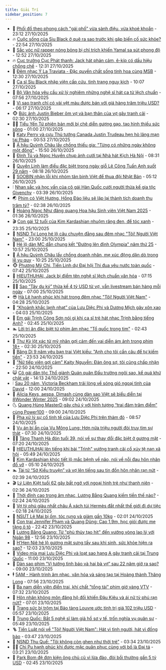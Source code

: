```yaml
---
title: Giải Trí
sidebar_position: 7
---
```


<!-- dantri-giai-tri:START -->
- 🤩 [Phối đồ theo phong cách &quot;gái phố&quot; vừa sành điệu, vừa khoẻ khoắn](https://dantri.com.vn/giai-tri/phoi-do-theo-phong-cach-gai-pho-vua-sanh-dieu-vua-khoe-khoan-20251027151604979.htm) - 23:12 27/10/2025
- 🔥 [Cuộc sống của Siu Black ở quê ra sao trước khi gặp biến cố sức khỏe?](https://dantri.com.vn/giai-tri/cuoc-song-cua-siu-black-o-que-ra-sao-truoc-khi-gap-bien-co-suc-khoe-20251027201410871.htm) - 22:54 27/10/2025
- 🚀 [Sắc vóc nữ rapper nóng bỏng bị chỉ trích khiến Yamal sa sút phong độ](https://dantri.com.vn/giai-tri/sac-voc-nu-rapper-nong-bong-bi-chi-trich-khien-yamal-sa-sut-phong-do-20251027101804341.htm) - 12:52 27/10/2025
- 🔥 [Cục trưởng Cục Phát thanh: Jack hát phản cảm, ê-kíp có dấu hiệu chống chế](https://dantri.com.vn/giai-tri/cuc-truong-cuc-phat-thanh-jack-hat-phan-cam-e-kip-co-dau-hieu-chong-che-20251027192108514.htm) - 12:31 27/10/2025
- 🌈 [Đêm nhạc Ý La Traviata - Đặc quyền chất sống tinh hoa cùng MSB](https://dantri.com.vn/giai-tri/dem-nhac-y-la-traviata-dac-quyen-chat-song-tinh-hoa-cung-msb-20251027165542289.htm) - 12:30 27/10/2025
- 📝 [Ca sĩ Siu Black nhập viện cấp cứu, tình trạng nguy kịch](https://dantri.com.vn/giai-tri/ca-si-siu-black-nhap-vien-cap-cuu-tinh-trang-nguy-kich-20251027170159843.htm) - 10:07 27/10/2025
- 💪 [Bộ Văn hóa yêu cầu xử lý nghiêm những nghệ sĩ hát ca từ lệch chuẩn](https://dantri.com.vn/giai-tri/bo-van-hoa-yeu-cau-xu-ly-nghiem-nhung-nghe-si-hat-ca-tu-lech-chuan-20251027135612647.htm) - 07:56 27/10/2025
- 🤡 [Vì sao tranh chỉ có vài vệt màu được bán với giá hàng trăm triệu USD?](https://dantri.com.vn/giai-tri/vi-sao-tranh-chi-co-vai-vet-mau-duoc-ban-voi-gia-hang-tram-trieu-usd-20251027121231403.htm) - 06:17 27/10/2025
- 🐵 [Bức ảnh Justin Bieber ôm vợ và bạn thân của vợ gây tranh cãi](https://dantri.com.vn/giai-tri/buc-anh-justin-bieber-om-vo-va-ban-than-cua-vo-gay-tranh-cai-20251027091424576.htm) - 02:30 27/10/2025
- 🧑‍🏫 [Tiểu Yến Tử phiên bản mới bị chê diễn gượng gạo, tạo hình thiếu sức sống](https://dantri.com.vn/giai-tri/tieu-yen-tu-phien-ban-moi-bi-che-dien-guong-gao-tao-hinh-thieu-suc-song-20251026230111167.htm) - 01:00 27/10/2025
- 💂 [Katy Perry và cựu Thủ tướng Canada Justin Trudeau hẹn hò lãng mạn tại Pháp](https://dantri.com.vn/giai-tri/katy-perry-va-cuu-thu-tuong-canada-justin-trudeau-hen-ho-lang-man-tai-phap-20251026221200030.htm) - 00:53 27/10/2025
- 🤠 [Á hậu Quỳnh Châu lấy chồng thiếu gia: &quot;Từng có những ngày không một đồng”](https://dantri.com.vn/giai-tri/a-hau-quynh-chau-lay-chong-thieu-gia-tung-co-nhung-ngay-khong-mot-dong-20251026223443056.htm) - 15:50 26/10/2025
- 🫶 [Đình Tú và Ngọc Huyền chụp ảnh cưới tại Nhà hát Kịch Hà Nội](https://dantri.com.vn/giai-tri/dinh-tu-va-ngoc-huyen-chup-anh-cuoi-tai-nha-hat-kich-ha-noi-20251026125439770.htm) - 08:31 26/10/2025
- 🦏 [Quyền Linh làm điều đặc biệt trong ngày giỗ Lê Công Tuấn Anh suốt 29 năm](https://dantri.com.vn/giai-tri/quyen-linh-lam-dieu-dac-biet-trong-ngay-gio-le-cong-tuan-anh-suot-29-nam-20251026120827851.htm) - 08:18 26/10/2025
- 🧰 [SOOBIN nhận lỗi khi nhóm tân binh Việt để thua đội Nhật Bản](https://dantri.com.vn/giai-tri/soobin-nhan-loi-khi-nhom-tan-binh-viet-de-thua-doi-nhat-ban-20251026111616132.htm) - 05:12 26/10/2025
- 🕯 [Nhan sắc và học vấn của cô gái Hàn Quốc cưới người thừa kế gia tộc Givenchy](https://dantri.com.vn/giai-tri/nhan-sac-va-hoc-van-cua-co-gai-han-quoc-cuoi-nguoi-thua-ke-gia-toc-givenchy-20251025123005660.htm) - 03:39 26/10/2025
- 🌏 [Phim có Việt Hương, Hồng Đào liệu sẽ lặp lại thành tích doanh thu trăm tỷ?](https://dantri.com.vn/giai-tri/phim-co-viet-huong-hong-dao-lieu-se-lap-lai-thanh-tich-doanh-thu-tram-ty-20251025222342546.htm) - 02:38 26/10/2025
- 🌈 [Hoàng Ngọc Như đăng quang Hoa hậu Sinh viên Việt Nam 2025](https://dantri.com.vn/giai-tri/hoang-ngoc-nhu-dang-quang-hoa-hau-sinh-vien-viet-nam-2025-20251026073139739.htm) - 01:36 26/10/2025
- 🎬 [Con gái 12 tuổi của Kim Kardashian nhuộm răng đen, để tóc xanh](https://dantri.com.vn/giai-tri/con-gai-12-tuoi-cua-kim-kardashian-nhuom-rang-den-de-toc-xanh-20251025125724649.htm) - 23:35 25/10/2025
- 👀 [NSND Tự Long hé lộ câu chuyện đằng sau đêm nhạc &quot;Tôi! Người Việt Nam&quot;](https://dantri.com.vn/giai-tri/nsnd-tu-long-he-lo-cau-chuyen-dang-sau-dem-nhac-toi-nguoi-viet-nam-20251024215132221.htm) - 23:00 25/10/2025
- 🧰 [Hé lộ dàn MC dẫn chung kết &quot;Đường lên đỉnh Olympia&quot; năm thứ 25](https://dantri.com.vn/giai-tri/he-lo-dan-mc-dan-chung-ket-duong-len-dinh-olympia-nam-thu-25-20251025172030806.htm) - 10:57 25/10/2025
- 🧰 [Á hậu Quỳnh Châu lấy chồng doanh nhân, mẹ xúc động dặn dò trong lễ vu quy](https://dantri.com.vn/giai-tri/a-hau-quynh-chau-lay-chong-doanh-nhan-me-xuc-dong-dan-do-trong-le-vu-quy-20251025165008545.htm) - 10:25 25/10/2025
- 🐵 [Phương Mỹ Chi, Tiến Linh dự Đại hội Thi đua yêu nước toàn quốc](https://dantri.com.vn/giai-tri/phuong-my-chi-tien-linh-du-dai-hoi-thi-dua-yeu-nuoc-toan-quoc-20251025134258452.htm) - 07:42 25/10/2025
- 🐘 [HIEUTHUHAI, Jack bị điểm tên nghệ sĩ lệch chuẩn văn hóa](https://dantri.com.vn/giai-tri/hieuthuhai-jack-bi-diem-ten-nghe-si-lech-chuan-van-hoa-20251025135916578.htm) - 07:15 25/10/2025
- 🧑‍💻 [Sao “Tây du ký” thừa kế 4 tỷ USD từ vợ, vẫn livestream bán hàng mỗi ngày](https://dantri.com.vn/giai-tri/sao-tay-du-ky-thua-ke-4-ty-usd-tu-vo-van-livestream-ban-hang-moi-ngay-20251025110146192.htm) - 07:00 25/10/2025
- 😎 [Hà Lê hạnh phúc khi hát trong đêm nhạc &quot;Tôi! Người Việt Nam&quot;](https://dantri.com.vn/giai-tri/ha-le-hanh-phuc-khi-hat-trong-dem-nhac-toi-nguoi-viet-nam-20251024203911245.htm) - 04:28 25/10/2025
- 🧰 [“Khoảnh khắc lạnh nhạt” của Lưu Diệc Phi và Dương Mịch gây xôn xao](https://dantri.com.vn/giai-tri/khoanh-khac-lanh-nhat-cua-luu-diec-phi-va-duong-mich-gay-xon-xao-20251025101715783.htm) - 04:03 25/10/2025
- 🧰 [Em gái Trịnh Công Sơn nói gì khi ca sĩ trẻ hát nhạc Trịnh bằng tiếng Anh?](https://dantri.com.vn/giai-tri/em-gai-trinh-cong-son-noi-gi-khi-ca-si-tre-hat-nhac-trinh-bang-tieng-anh-20251025004403107.htm) - 02:45 25/10/2025
- 🏊 [Lời tri ân đặc biệt từ phim âm nhạc &quot;Tổ quốc trong tim&quot;](https://dantri.com.vn/giai-tri/loi-tri-an-dac-biet-tu-phim-am-nhac-to-quoc-trong-tim-20251024213241639.htm) - 02:43 25/10/2025
- 🌋 [Thư Kỳ lột xác từ mỹ nhân gợi cảm đến vai diễn ám ảnh trong phim 18+](https://dantri.com.vn/giai-tri/thu-ky-lot-xac-tu-my-nhan-goi-cam-den-vai-dien-am-anh-trong-phim-18-20251024144548091.htm) - 02:30 25/10/2025
- 🔭 [Băng Di 9 năm yêu bạn trai Việt kiều: &quot;Anh cho tôi cần câu để tự kiếm tiền&quot;](https://dantri.com.vn/giai-tri/bang-di-9-nam-yeu-ban-trai-viet-kieu-anh-cho-toi-can-cau-de-tu-kiem-tien-20251024110316374.htm) - 23:53 24/10/2025
- 📝 [&quot;Nữ tiếp viên gợi cảm&quot; Kaity Nguyễn: Đàn ông sợ, tôi cũng chấp nhận](https://dantri.com.vn/giai-tri/nu-tiep-vien-goi-cam-kaity-nguyen-dan-ong-so-toi-cung-chap-nhan-20251024141846466.htm) - 22:50 24/10/2025
- 😺 [Cô gái dân tộc Thổ giành Quán quân Đấu trường ngôi sao, kể quá khứ chật vật](https://dantri.com.vn/giai-tri/co-gai-dan-toc-tho-gianh-quan-quan-dau-truong-ngoi-sao-ke-qua-khu-chat-vat-20251024195113757.htm) - 14:13 24/10/2025
- 🕯 [Sau 20 năm, Victoria Beckham trải lòng về sóng gió ngoại tình của David](https://dantri.com.vn/giai-tri/sau-20-nam-victoria-beckham-trai-long-ve-song-gio-ngoai-tinh-cua-david-20251024112809528.htm) - 12:00 24/10/2025
- 🦄 [Alicia Keys, aespa, Dimash cùng dàn sao Việt sẽ biểu diễn tại 8Wonder Winter 2025](https://dantri.com.vn/giai-tri/alicia-keys-aespa-dimash-cung-dan-sao-viet-se-bieu-dien-tai-8wonder-winter-2025-20251024155759653.htm) - 09:02 24/10/2025
- 🌜 [Quang Hùng MasterD gây chú ý với hình tượng “trai đảm trăm điểm” cùng Power100](https://dantri.com.vn/giai-tri/quang-hung-masterd-gay-chu-y-voi-hinh-tuong-trai-dam-tram-diem-cung-power100-20251023194101467.htm) - 09:00 24/10/2025
- 👹 [Pha xử lý sự cố tinh tế của Lưu Diệc Phi trên thảm đỏ](https://dantri.com.vn/giai-tri/pha-xu-ly-su-co-tinh-te-cua-luu-diec-phi-tren-tham-do-20251024141138852.htm) - 08:57 24/10/2025
- 🚀 [Vụ án bí ẩn của Vu Mông Lung: Hơn nửa triệu người đòi truy tìm sự thật](https://dantri.com.vn/giai-tri/vu-an-bi-an-cua-vu-mong-lung-hon-nua-trieu-nguoi-doi-truy-tim-su-that-20251023221507765.htm) - 07:30 24/10/2025
- 🧑‍💻 [Tăng Thanh Hà đón tuổi 39, nói về sự thay đổi đặc biệt ở gương mặt](https://dantri.com.vn/giai-tri/tang-thanh-ha-don-tuoi-39-noi-ve-su-thay-doi-dac-biet-o-guong-mat-20251024110512611.htm) - 07:20 24/10/2025
- 🦩 [HIEUTHUHAI lên tiếng khi bài &quot;Trình&quot; vướng tranh cãi cổ xúy tệ nạn xã hội](https://dantri.com.vn/giai-tri/hieuthuhai-len-tieng-khi-bai-trinh-vuong-tranh-cai-co-xuy-te-nan-xa-hoi-20251024114508742.htm) - 05:49 24/10/2025
- 💫 [Kim Kardashian khóc tiết lộ mắc bệnh về não, nói về nỗi đau hôn nhân đổ vỡ](https://dantri.com.vn/giai-tri/kim-kardashian-khoc-tiet-lo-mac-benh-ve-nao-noi-ve-noi-dau-hon-nhan-do-vo-20251024084657609.htm) - 05:10 24/10/2025
- 🏊 [Tài tử “Sở Kiều truyện” và vợ lên tiếng sau tin đồn hôn nhân rạn nứt](https://dantri.com.vn/giai-tri/tai-tu-so-kieu-truyen-va-vo-len-tieng-sau-tin-don-hon-nhan-ran-nut-20251024091345180.htm) - 02:39 24/10/2025
- 🎬 [Lý Liên Kiệt tuổi 62 gây bất ngờ với ngoại hình trẻ như thanh niên](https://dantri.com.vn/giai-tri/ly-lien-kiet-tuoi-62-gay-bat-ngo-voi-ngoai-hinh-tre-nhu-thanh-nien-20251023201140114.htm) - 02:36 24/10/2025
- 💃 [Thời đỉnh cao trong âm nhạc, Lương Bằng Quang kiếm tiền thế nào?](https://dantri.com.vn/giai-tri/thoi-dinh-cao-trong-am-nhac-luong-bang-quang-kiem-tien-the-nao-20251024062540607.htm) - 02:24 24/10/2025
- 🌊 [Vợ tỷ phú giàu nhất châu Á xách túi Hermès đắt nhất thế giới đi dự tiệc](https://dantri.com.vn/giai-tri/vo-ty-phu-giau-nhat-chau-a-xach-tui-hermes-dat-nhat-the-gioi-di-du-tiec-20251023155710275.htm) - 02:18 24/10/2025
- 🧰 [NSƯT Lê Mai bị ốm, tóc rụng và giảm gần 10kg](https://dantri.com.vn/giai-tri/nsut-le-mai-bi-om-toc-rung-va-giam-gan-10kg-20251024002635004.htm) - 02:01 24/10/2025
- 🦣 [Con trai Jennifer Phạm và Quang Dũng: Cao 1,9m, học giỏi được mẹ tặng ô tô](https://dantri.com.vn/giai-tri/con-trai-jennifer-pham-va-quang-dung-cao-19m-hoc-gioi-duoc-me-tang-o-to-20251023162240465.htm) - 22:42 23/10/2025
- 🥷 [Lương Bằng Quang: Từ &quot;phù thủy tạo hit&quot; đến vướng vòng lao lý với Ngân 98](https://dantri.com.vn/giai-tri/luong-bang-quang-tu-phu-thuy-tao-hit-den-vuong-vong-lao-ly-voi-ngan-98-20251015161850870.htm) - 12:56 23/10/2025
- 🦏 [H&#39;Hen Niê hé lộ gương mặt sưng tấy sau khi sinh, sức khỏe hiện ra sao?](https://dantri.com.vn/giai-tri/hhen-nie-he-lo-guong-mat-sung-tay-sau-khi-sinh-suc-khoe-hien-ra-sao-20251023180253950.htm) - 12:03 23/10/2025
- 🫶 [Video mỉa mai Lưu Diệc Phi và loạt sao hạng A gây tranh cãi tại Trung Quốc](https://dantri.com.vn/giai-tri/video-mia-mai-luu-diec-phi-va-loat-sao-hang-a-gay-tranh-cai-tai-trung-quoc-20251023132739657.htm) - 11:00 23/10/2025
- 💼 [Dàn sao phim “Vị tướng tình báo và hai bà vợ” sau 22 năm giờ ra sao?](https://dantri.com.vn/giai-tri/dan-sao-phim-vi-tuong-tinh-bao-va-hai-ba-vo-sau-22-nam-gio-ra-sao-20251023140851690.htm) - 09:00 23/10/2025
- 🕴 [5AM - Hành trình âm nhạc, văn hóa và sáng tạo tại Hoàng thành Thăng Long](https://dantri.com.vn/giai-tri/5am-hanh-trinh-am-nhac-van-hoa-va-sang-tao-tai-hoang-thanh-thang-long-20251023145151675.htm) - 07:56 23/10/2025
- 🐲 [Ba nam diễn viên điển trai, khí chất &quot;tổng tài&quot; phim giờ vàng VTV](https://dantri.com.vn/giai-tri/ba-nam-dien-vien-dien-trai-khi-chat-tong-tai-phim-gio-vang-vtv-20251023104950077.htm) - 07:32 23/10/2025
- 🐘 [Hôn nhân không môn đăng hộ đối khiến Đậu Kiêu và ái nữ tỷ phú rạn nứt?](https://dantri.com.vn/giai-tri/hon-nhan-khong-mon-dang-ho-doi-khien-dau-kieu-va-ai-nu-ty-phu-ran-nut-20251023094131560.htm) - 07:01 23/10/2025
- 🤭 [Trang sức bị trộm tại Bảo tàng Louvre ước tính trị giá 102 triệu USD](https://dantri.com.vn/giai-tri/trang-suc-bi-trom-tai-bao-tang-louvre-uoc-tinh-tri-gia-102-trieu-usd-20251023105641748.htm) - 05:57 23/10/2025
- 💯 [Trung Quốc: Bắt 5 nghệ sĩ làm giả hồ sơ y tế, trốn nghĩa vụ quân sự](https://dantri.com.vn/giai-tri/trung-quoc-bat-5-nghe-si-lam-gia-ho-so-y-te-tron-nghia-vu-quan-su-20251023122543108.htm) - 05:49 23/10/2025
- 🪜 [Tiến Luật nói về &quot;Tôi! Người Việt Nam&quot;: Hát vì tình người, hát vì đồng bào](https://dantri.com.vn/giai-tri/tien-luat-noi-ve-toi-nguoi-viet-nam-hat-vi-tinh-nguoi-hat-vi-dong-bao-20251022213308197.htm) - 03:47 23/10/2025
- 👹 [NSND Thu Quế: &quot;Tôi không còn ghen như thời trẻ&quot;](https://dantri.com.vn/giai-tri/nsnd-thu-que-toi-khong-con-ghen-nhu-thoi-tre-20251022232850693.htm) - 03:34 23/10/2025
- 🧑‍🏫 [Chi Pu hạnh phúc khi được mặc quân phục cùng với bố là Đại tá](https://dantri.com.vn/giai-tri/chi-pu-hanh-phuc-khi-duoc-mac-quan-phuc-cung-voi-bo-la-dai-ta-20251022164805980.htm) - 03:21 23/10/2025
- 🐘 [Park Bom đệ đơn kiện ông chủ cũ vì lừa đảo, đòi bồi thường gần 5 tỷ USD](https://dantri.com.vn/giai-tri/park-bom-de-don-kien-ong-chu-cu-vi-lua-dao-doi-boi-thuong-gan-5-ty-usd-20251022231716498.htm) - 02:45 23/10/2025<!-- dantri-giai-tri:END -->
